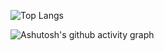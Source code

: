 ![Top Langs](https://github-readme-stats.vercel.app/api/top-langs/?username=LiuSiXiang-007&layout=compact&theme=graywhite)

![Ashutosh's github activity graph](https://github-readme-activity-graph.vercel.app/graph?username=LiuSiXiang-007&theme=dracula)
